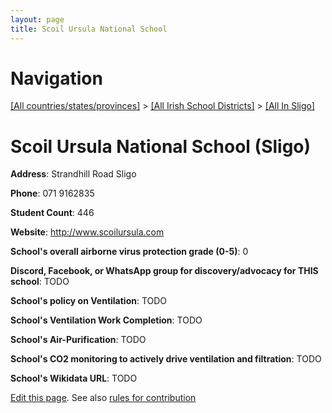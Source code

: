 ```yaml
---
layout: page
title: Scoil Ursula National School
---
```

# Navigation

[[All countries/states/provinces]](../../..) > [[All Irish School Districts]](../..) > [[All In Sligo]](..)

# Scoil Ursula National School (Sligo)

**Address**: Strandhill Road Sligo

**Phone**: 071 9162835

**Student Count**: 446

**Website**: <http://www.scoilursula.com>

**School's overall airborne virus protection grade (0-5)**: 0

**Discord, Facebook, or WhatsApp group for discovery/advocacy for THIS school**: TODO

**School's policy on Ventilation**: TODO

**School's Ventilation Work Completion**: TODO

**School's Air-Purification**: TODO

**School's CO2 monitoring to actively drive ventilation and filtration**: TODO

**School's Wikidata URL**: TODO


[Edit this page](https://github.com/ventilate-schools/Ireland/edit/main/./Sligo/Scoil_Ursula_National_School.md). See also [rules for contribution](../../../contribution-rules/)